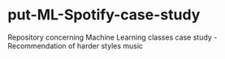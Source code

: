 # put-ML-Spotify-case-study
Repository concerning Machine Learning classes case study - Recommendation of harder styles music
